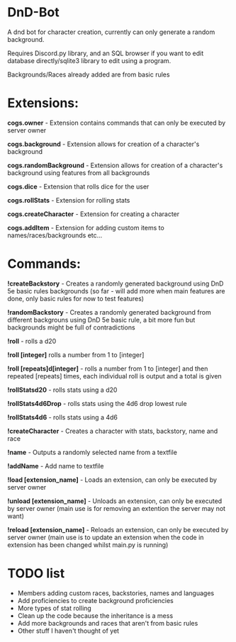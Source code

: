 # DnD-Bot

A dnd bot for character creation, currently can only generate a random background.

Requires Discord.py library, and an SQL browser if you want to edit database directly/sqlite3 library to edit using a program.

Backgrounds/Races already added are from basic rules

# Extensions:

**cogs.owner** - Extension contains commands that can only be executed by server owner

**cogs.background** - Extension allows for creation of a character's background

**cogs.randomBackground** - Extension allows for creation of a character's background using features from all backgrounds

**cogs.dice** - Extension that rolls dice for the user

**cogs.rollStats** - Extension for rolling stats

**cogs.createCharacter** - Extension for creating a character

**cogs.addItem** - Extension for adding custom items to names/races/backgrounds etc...

# Commands:

**!createBackstory** - Creates a randomly generated background using DnD 5e basic rules backgrounds (so far - will add more when main features are done, only basic rules for now to test features)

**!randomBackstory** - Creates a randomly generated background from different backgrouns using DnD 5e basic rule, a bit more fun but backgrounds might be full of contradictions

**!roll** - rolls a d20

**!roll [integer]** rolls a number from 1 to [integer]

**!roll [repeats]d[integer]** - rolls a number from 1 to [integer] and then repeated [repeats] times, each individual roll is output and a total is given

**!rollStatsd20** - rolls stats using a d20

**!rollStats4d6Drop** - rolls stats using the 4d6 drop lowest rule

**!rollStats4d6** - rolls stats using a 4d6

**!createCharacter** - Creates a character with stats, backstory, name and race

**!name** - Outputs a randomly selected name from a textfile

**!addName** - Add name to textfile

**!load [extension_name]** - Loads an extension, can only be executed by server owner

**!unload [extension_name]** - Unloads an extension, can only be executed by server owner (main use is for removing an extention the server may not want)

**!reload [extension_name]** - Reloads an extension, can only be executed by server owner (main use is to update an extension when the code in extension has been changed whilst main.py is running)

# TODO list

- Members adding custom races, backstories, names and languages
- Add proficiencies to create background proficiencies
- More types of stat rolling
- Clean up the code because the inheritance is a mess
- Add more backgrounds and races that aren't from basic rules
- Other stuff I haven't thought of yet
